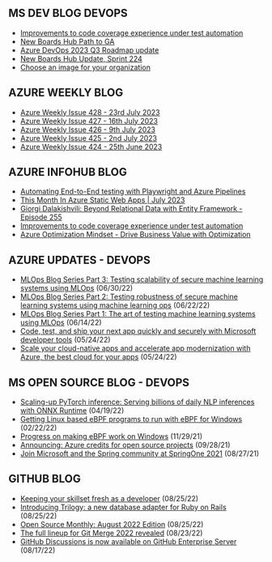 ## MS DEV BLOG DEVOPS 

<!-- DEVBLOGDEVOPS:START -->
- [Improvements to code coverage experience under test automation](https://devblogs.microsoft.com/devops/improvements-to-code-coverage-experience-under-test-automation/)
- [New Boards Hub Path to GA](https://devblogs.microsoft.com/devops/new-boards-hub-path-to-ga/)
- [Azure DevOps 2023 Q3 Roadmap update](https://devblogs.microsoft.com/devops/azure-devops-2023-q3-roadmap-update/)
- [New Boards Hub Update, Sprint 224](https://devblogs.microsoft.com/devops/new-boards-hub-update-sprint-224/)
- [Choose an image for your organization](https://devblogs.microsoft.com/devops/choose-an-image-for-your-organization/)
<!-- DEVBLOGDEVOPS:END -->


## AZURE WEEKLY BLOG

<!-- AZUREWEEKLY:START -->
- [Azure Weekly Issue 428 - 23rd July 2023](https://azureweekly.info/issue-428.html)
- [Azure Weekly Issue 427 - 16th July 2023](https://azureweekly.info/issue-427.html)
- [Azure Weekly Issue 426 - 9th July 2023](https://azureweekly.info/issue-426.html)
- [Azure Weekly Issue 425 - 2nd July 2023](https://azureweekly.info/issue-425.html)
- [Azure Weekly Issue 424 - 25th June 2023](https://azureweekly.info/issue-424.html)
<!-- AZUREWEEKLY:END -->

## AZURE INFOHUB BLOG 

<!-- AZUREINFOHUB:START -->
- [Automating End-to-End testing with Playwright and Azure Pipelines](https://techcommunity.microsoft.com/t5/azure-architecture-blog/automating-end-to-end-testing-with-playwright-and-azure/ba-p/3883704)
- [This Month In Azure Static Web Apps | July 2023](https://techcommunity.microsoft.com/t5/apps-on-azure-blog/this-month-in-azure-static-web-apps-july-2023/ba-p/3883710)
- [Giorgi Dalakishvili: Beyond Relational Data with Entity Framework - Episode 255](http://feed.azuredevops.show/giorgi-dalakishvili-beyond-relational-data-with-entity-framework-episode-255)
- [Improvements to code coverage experience under test automation](https://devblogs.microsoft.com/devops/improvements-to-code-coverage-experience-under-test-automation/)
- [Azure Optimization Mindset - Drive Business Value with Optimization](https://techcommunity.microsoft.com/t5/azure-architecture-blog/azure-optimization-mindset-drive-business-value-with/ba-p/3880321)
<!-- AZUREINFOHUB:END -->


## AZURE UPDATES - DEVOPS 

<!-- AZUREUPDATES:START -->

 - [MLOps Blog Series Part 3: Testing scalability of secure machine learning systems using MLOps](https://azure.microsoft.com/blog/mlops-blog-series-part-3-testing-scalability-of-secure-machine-learning-systems-using-mlops/) (06/30/22)
 - [MLOps Blog Series Part 2: Testing robustness of secure machine learning systems using machine learning ops](https://azure.microsoft.com/blog/mlops-blog-series-part-2-testing-robustness-of-secure-machine-learning-systems-using-machine-learning-ops/) (06/22/22)
 - [MLOps Blog Series Part 1: The art of testing machine learning systems using MLOps](https://azure.microsoft.com/blog/mlops-blog-series-part-1-the-art-of-testing-machine-learning-systems-using-mlops/) (06/14/22)
 - [Code, test, and ship your next app quickly and securely with Microsoft developer tools](https://azure.microsoft.com/blog/code-test-and-ship-your-next-app-quickly-and-securely-with-microsoft-developer-tools/) (05/24/22)
 - [Scale your cloud-native apps and accelerate app modernization with Azure, the best cloud for your apps](https://azure.microsoft.com/blog/scale-your-cloudnative-apps-and-accelerate-app-modernization-with-azure-the-best-cloud-for-your-apps/) (05/24/22)
<!-- AZUREUPDATES:END -->


## MS OPEN SOURCE BLOG - DEVOPS 

<!-- MSOPENSOURCEBLOG:START -->

 - [Scaling-up PyTorch inference: Serving billions of daily NLP inferences with ONNX Runtime](https://cloudblogs.microsoft.com/opensource/2022/04/19/scaling-up-pytorch-inference-serving-billions-of-daily-nlp-inferences-with-onnx-runtime/) (04/19/22)
 - [Getting Linux based eBPF programs to run with eBPF for Windows](https://cloudblogs.microsoft.com/opensource/2022/02/22/getting-linux-based-ebpf-programs-to-run-with-ebpf-for-windows/) (02/22/22)
 - [Progress on making eBPF work on Windows](https://cloudblogs.microsoft.com/opensource/2021/11/29/progress-on-making-ebpf-work-on-windows/) (11/29/21)
 - [Announcing: Azure credits for open source projects](https://cloudblogs.microsoft.com/opensource/2021/09/28/announcing-azure-credits-for-open-source-projects/) (09/28/21)
 - [Join Microsoft and the Spring community at SpringOne 2021](https://cloudblogs.microsoft.com/opensource/2021/08/27/join-microsoft-and-the-spring-community-at-springone-2021/) (08/27/21)
<!-- MSOPENSOURCEBLOG:END -->


## GITHUB BLOG


<!-- GITHUB:START -->

 - [Keeping your skillset fresh as a developer](https://github.blog/2022-08-25-keeping-your-skillset-fresh-as-a-developer/) (08/25/22)
 - [Introducing Trilogy: a new database adapter for Ruby on Rails](https://github.blog/2022-08-25-introducing-trilogy-a-new-database-adapter-for-ruby-on-rails/) (08/25/22)
 - [Open Source Monthly: August 2022 Edition](https://github.blog/2022-08-25-open-source-monthly-august-2022-edition/) (08/25/22)
 - [The full lineup for Git Merge 2022 revealed](https://github.blog/2022-08-23-the-full-lineup-for-git-merge-2022-revealed/) (08/23/22)
 - [GitHub Discussions is now available on GitHub Enterprise Server](https://github.blog/2022-08-17-github-discussions-is-now-available-on-github-enterprise-server/) (08/17/22)
<!-- GITHUB:END -->
